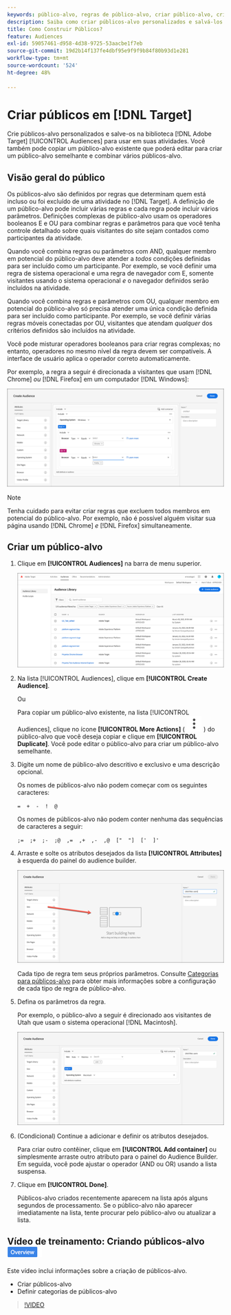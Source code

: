 ```yaml
---
keywords: público-alvo, regras de público-alvo, criar público-alvo, criação de público-alvo
description: Saiba como criar públicos-alvo personalizados e salvá-los na biblioteca  [!DNL Adobe Target] [!UICONTROL Audiences] para uso em atividades.
title: Como Construir Públicos?
feature: Audiences
exl-id: 59057461-d958-4d38-9725-53aacbe1f7eb
source-git-commit: 19d2b14f137fe4dbf95e9f9f9b84f80b93d1e281
workflow-type: tm+mt
source-wordcount: '524'
ht-degree: 48%

---
```


# Criar públicos em [!DNL Target]

Crie públicos-alvo personalizados e salve-os na biblioteca [!DNL Adobe Target] [!UICONTROL Audiences] para usar em suas atividades. Você também pode copiar um público-alvo existente que poderá editar para criar um público-alvo semelhante e combinar vários públicos-alvo.

## Visão geral do público

Os públicos-alvo são definidos por regras que determinam quem está incluso ou foi excluído de uma atividade no [!DNL Target]. A definição de um público-alvo pode incluir várias regras e cada regra pode incluir vários parâmetros. Definições complexas de público-alvo usam os operadores booleanos E e OU para combinar regras e parâmetros para que você tenha controle detalhado sobre quais visitantes do site sejam contados como participantes da atividade.

Quando você combina regras ou parâmetros com AND, qualquer membro em potencial do público-alvo deve atender a *todos* condições definidas para ser incluído como um participante. Por exemplo, se você definir uma regra de sistema operacional e uma regra de navegador com E, somente visitantes usando o sistema operacional *e* o navegador definidos serão incluídos na atividade.

Quando você combina regras e parâmetros com OU, qualquer membro em potencial do público-alvo só precisa atender uma única condição definida para ser incluído como participante. Por exemplo, se você definir várias regras móveis conectadas por OU, visitantes que atendam *qualquer* dos critérios definidos são incluídos na atividade.

Você pode misturar operadores booleanos para criar regras complexas; no entanto, operadores no mesmo nível da regra devem ser compatíveis. A interface de usuário aplica o operador correto automaticamente.

Por exemplo, a regra a seguir é direcionada a visitantes que usam [!DNL Chrome] *ou* [!DNL Firefox] em um computador [!DNL Windows]:

![Criar público-alvo](assets/audience_create.png)

>[!NOTE]
>
>Tenha cuidado para evitar criar regras que excluem todos membros em potencial do público-alvo. Por exemplo, não é possível alguém visitar sua página usando [!DNL Chrome] *e* [!DNL Firefox] simultaneamente.

## Criar um público-alvo

1. Clique em **[!UICONTROL Audiences]** na barra de menu superior.

   ![imagem de audiences_list](assets/audiences_list.png)

1. Na lista [!UICONTROL Audiences], clique em **[!UICONTROL Create Audience]**.

   Ou

   Para copiar um público-alvo existente, na lista [!UICONTROL Audiences], clique no ícone **[!UICONTROL More Actions]** ( ![ícone Mais Ações](/help/main/assets/icons/MoreSmallListVert.svg) ) do público-alvo que você deseja copiar e clique em **[!UICONTROL Duplicate]**. Você pode editar o público-alvo para criar um público-alvo semelhante.

1. Digite um nome de público-alvo descritivo e exclusivo e uma descrição opcional.

   Os nomes de públicos-alvo não podem começar com os seguintes caracteres:

   `=  +  -  !  @`

   Os nomes de públicos-alvo não podem conter nenhuma das sequências de caracteres a seguir:

   `;=  ;+  ;-  ;@  ,=  ,+  ,-  ,@  ["  "]  ['  ]'`

1. Arraste e solte os atributos desejados da lista **[!UICONTROL Attributes]** à esquerda do painel do audience builder.

   ![Arrastar e soltar atributos](assets/drag-attribute.png)

   Cada tipo de regra tem seus próprios parâmetros. Consulte [Categorias para públicos-alvo](/help/main/c-target/c-audiences/c-target-rules/target-rules.md#concept_E3A77E42F1644503A829B5107B20880D) para obter mais informações sobre a configuração de cada tipo de regra de público-alvo.

1. Defina os parâmetros da regra.

   Por exemplo, o público-alvo a seguir é direcionado aos visitantes de Utah que usam o sistema operacional [!DNL Macintosh].

   ![Público de Utah/Macintosh](assets/adience-builder.png)

1. (Condicional) Continue a adicionar e definir os atributos desejados.

   Para criar outro contêiner, clique em **[!UICONTROL Add container]** ou simplesmente arraste outro atributo para o painel do Audience Builder. Em seguida, você pode ajustar o operador (AND ou OR) usando a lista suspensa.

1. Clique em **[!UICONTROL Done]**.

   Públicos-alvo criados recentemente aparecem na lista após alguns segundos de processamento. Se o público-alvo não aparecer imediatamente na lista, tente procurar pelo público-alvo ou atualizar a lista.

## Vídeo de treinamento: Criando públicos-alvo ![Selo de visão geral](/help/main/assets/overview.png)

Este vídeo inclui informações sobre a criação de públicos-alvo.

* Criar públicos-alvo
* Definir categorias de públicos-alvo

>[!VIDEO](https://video.tv.adobe.com/v/17392)
